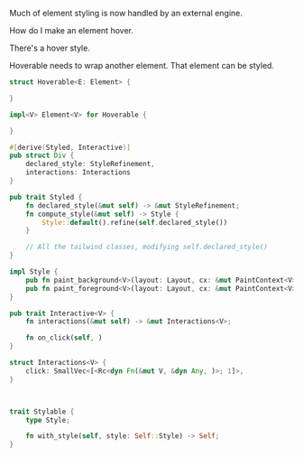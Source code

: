 Much of element styling is now handled by an external engine.


How do I make an element hover.

There's a hover style.

Hoverable needs to wrap another element. That element can be styled.

```rs
struct Hoverable<E: Element> {

}

impl<V> Element<V> for Hoverable {

}

```



```rs
#[derive(Styled, Interactive)]
pub struct Div {
    declared_style: StyleRefinement,
    interactions: Interactions
}

pub trait Styled {
    fn declared_style(&mut self) -> &mut StyleRefinement;
    fn compute_style(&mut self) -> Style {
        Style::default().refine(self.declared_style())
    }

    // All the tailwind classes, modifying self.declared_style()
}

impl Style {
    pub fn paint_background<V>(layout: Layout, cx: &mut PaintContext<V>);
    pub fn paint_foreground<V>(layout: Layout, cx: &mut PaintContext<V>);
}

pub trait Interactive<V> {
    fn interactions(&mut self) -> &mut Interactions<V>;

    fn on_click(self, )
}

struct Interactions<V> {
    click: SmallVec<[<Rc<dyn Fn(&mut V, &dyn Any, )>; 1]>,
}


```


```rs


trait Stylable {
    type Style;

    fn with_style(self, style: Self::Style) -> Self;
}






```
